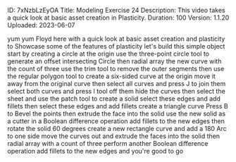 ID: 7xNzbLzEyOA
Title: Modeling Exercise 24
Description: This video takes a quick look at basic asset creation in Plasticity.
Duration: 100
Version: 1.1.20
Uploaded: 2023-06-07

yum yum Floyd here with a quick look at
basic asset creation and plasticity to
Showcase some of the features of
plasticity let's build this simple
object start by creating a circle at the
origin use the three-point circle tool
to generate an offset intersecting
Circle then radial array the new curve
with the count of three
use the trim tool to remove the outer
segments then use the regular polygon
tool to create a six-sided curve at the
origin move it away from the original
curve then select all curves and press J
to join them
select both curves and press l tool off
them hide the curves then select the
sheet and use the patch tool to create a
solid
select these edges and add fillets
then select these edges and add fillets
create a triangle curve Press B to Bevel
the points then extrude the face into
the solid
use the new solid as a cutter in a
Boolean difference operation
add fillets to the new edges then rotate
the solid 60 degrees
create a new rectangle curve and add a
180 Arc to one side
move the curves out and extrude the
faces into the solid
then radial array with a count of three
perform another Boolean difference
operation add fillets to the new edges
and you're good to go

